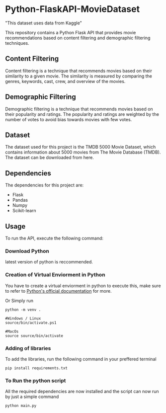 # Python-FlaskAPI-MovieDataset
"This dataset uses data from Kaggle"

This repository contains a Python Flask API that provides movie recommendations based on content filtering and demographic filtering techniques.

## Content Filtering

Content filtering is a technique that recommends movies based on their similarity to a given movie. The similarity is measured by comparing the genres, keywords, cast, crew, and overview of the movies.

## Demographic Filtering

Demographic filtering is a technique that recommends movies based on their popularity and ratings. The popularity and ratings are weighted by the number of votes to avoid bias towards movies with few votes.

## Dataset

The dataset used for this project is the TMDB 5000 Movie Dataset, which contains information about 5000 movies from The Movie Database (TMDB). The dataset can be downloaded from here.

## Dependencies

The dependencies for this project are:

- Flask
- Pandas
- Numpy
- Scikit-learn

## Usage

To run the API, execute the following command:
### Download Python
latest version of python is reccommended.

### Creation of Virtual Enviorment in Python
You have to create a virtual enviorment in python to execute this, make sure to refer to <a href="https://docs.python.org/3/library/venv.html">Python's official documentation</a> for more.

Or Simply run 
```
python -m venv .

#Windows / Linux
source/bin/activate.ps1

#MacOs
source source/bin/activate
```

### Adding of libraries
To add the libraries, run the following command in your preffered terminal
``` 
pip install requirements.txt
```
### To Run the python script
All the required dependencies are now installed and the script can now run by just a simple command
```
python main.py
``` 

